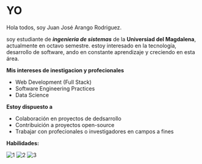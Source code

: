 # YO
Hola todos, soy Juan José Arango Rodriguez.

soy estudiante de **_ingenieria de sistemas_** de la **Universiad del Magdalena**, actualmente en octavo semestre.
estoy interesado en la tecnología, desarrollo de software, ando en constante aprendizaje y creciendo en esta área. 

**Mis intereses de inestigacion y profecionales**

* Web Development (Full Stack)
* Software Engineering Practices
* Data Science

**Estoy dispuesto a**
* Colaboración en proyectos de dedsarrollo
* Contribuición a proyectos open-source
* Trabajar con profecionales o investigadores en campos a fines

**Habilidades:**

![1](https://github.com/user-attachments/assets/be9976a2-0e13-4d20-b9dd-5baab4809ac3)
![2](https://github.com/user-attachments/assets/6be4e476-c25f-4605-abad-7e3a2cf5688b)
![3](https://github.com/user-attachments/assets/48a0de1b-a381-4e27-89c8-e9e0ae62a4e6)

